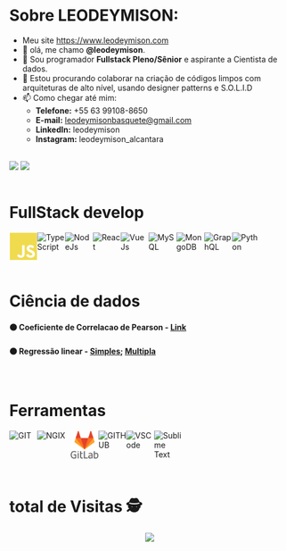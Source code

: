 <strong><h1>Sobre LEODEYMISON:</h1></strong>
- Meu site <a href="https://www.leodeymison.com">https://www.leodeymison.com</a>
- 👋 olá, me chamo <strong>@leodeymison</strong>.
- 👀 Sou programador <strong>Fullstack Pleno/Sênior</strong> e aspirante a Cientista de dados.
- 💞️ Estou procurando colaborar na criação de códigos limpos com arquiteturas de alto nível, usando designer patterns e S.O.L.I.D
- 📫 Como chegar até mim:<br>
  - <strong>Telefone:</strong> +55 63 99108-8650 <br>
  - <strong>E-mail:</strong> leodeymisonbasquete@gmail.com
  - <strong>LinkedIn:</strong> leodeymison
  - <strong>Instagram:</strong> leodeymison_alcantara

<br>
<div>
 <a href="https://github.com/leodeymison"></a>
      <img height="180em" src="https://github-readme-stats.vercel.app/api?username=leodeymison&show_icons=true&theme=dark&include_all_commits=true&count_private=true"/>
      <img height="180em"  src="https://github-readme-stats.vercel.app/api/top-langs/?username=leodeymison&layout=compact&langs_count=7&theme=dark"/>
 </div>

<br>

# FullStack develop 

<div style="display:flex;">
  <img align="center" title="JavaScript" alt="JavaScript" height="50" width="50" src="https://raw.githubusercontent.com/devicons/devicon/master/icons/javascript/javascript-plain.svg">
<img align="center" title="TypeScript" alt="TypeScript" height="50" width="50" src="https://cdn.iconscout.com/icon/free/png-512/typescript-1174965.png"> 
<img align="center" title="NodeJs" alt="NodeJs" height="50" width="50" src="https://th.bing.com/th/id/OIP._iHtl1rT20ZCMIxVjLqk2gHaHa?pid=ImgDet&rs=1">
<img align="center" title="React" alt="React" height="50" width="50" src="https://th.bing.com/th/id/OIP.33CwBYkmnMfpA9Djup22JwHaHa?pid=ImgDet&rs=1">
<img align="center" title="VueJs" alt="VueJs" height="50" width="50" src="https://th.bing.com/th/id/OIP.E5gfVOLp67NZ7LEmK6bxLgHaHa?pid=ImgDet&rs=1">
<img align="center" title="MySQL" alt="MySQL" height="50" width="50" src="https://th.bing.com/th/id/R.187398051649fd6ef2a25aab35cee915?rik=tffFg8Nkl8O0SQ&riu=http%3a%2f%2fwww.icone-png.com%2fpng%2f52%2f52485.png&ehk=jDMvz%2bIXuTlTG9XR0vDtvaH3R%2bYrOP23zRfuJ3eQVG4%3d&risl=&pid=ImgRaw&r=0&sres=1&sresct=1">
<img align="center" title="MongoDB" alt="MongoDB" height="50" width="50" src="https://th.bing.com/th/id/OIP.5e7jFaF94Nf1YRcHfrcfqQHaIr?pid=ImgDet&rs=1">
<img align="center" title="GraphQL" alt="GraphQL" height="50" width="50" src="https://th.bing.com/th/id/OIP.znUv5KtzJcpnqvNDIjszJQHaHa?pid=ImgDet&rs=1">
<img align="center" title="Python" alt="Python" height="50" width="50" src="https://th.bing.com/th/id/OIP.Kq4q4LVa122v4g0GvHiOkAHaHa?pid=ImgDet&rs=1">
 </div>
<br>

# Ciência de dados
#### ⚫ Coeficiente de Correlacao de Pearson - <a href="https://github.com/leodeymison/Coeficiente-de-correlacao-de-Pearson">Link</a> <br />
#### ⚫ Regressão linear - <a href="https://github.com/leodeymison/regressao-linear-simples">Simples</a>; <a href="https://github.com/leodeymison/modelo-de-regressao-linear-multipla">Multipla</a>

<br />

# Ferramentas
<div style="display:flex;">
  <img align="center" title="GIT" alt="GIT" height="50" width="50" src="https://th.bing.com/th/id/R.7ca039ceb33d195035f0496224d6b384?rik=nU1FsmNI9DRZGA&riu=http%3a%2f%2fhawkfund.org%2fimg%2fgit-logo.png&ehk=rf1EVSBJZ%2bGWD7tHM6qS7byPDafs%2fq%2bsnO6onJWNwsY%3d&risl=&pid=ImgRaw&r=0">

  <img align="center" title="NGIX Rest" alt="NGIX" height="60" width="60" src="https://th.bing.com/th/id/OIP.CaNpHeikFVmwJRxF764snAHaHa?pid=ImgDet&rs=1">

   <img align="center" title="GITLAB" alt="GITLAB" height="50" width="50" src="https://raw.githubusercontent.com/devicons/devicon/2ae2a900d2f041da66e950e4d48052658d850630/icons/gitlab/gitlab-original-wordmark.svg">
  <img align="center" title="GITHUB" alt="GITHUB" height="50" width="50" src="https://th.bing.com/th/id/R.724794164fb289dd2f7d69dde7ac3bc0?rik=0Ubh3aP6JzCPcw&riu=http%3a%2f%2fpngimg.com%2fuploads%2fgithub%2fgithub_PNG40.png&ehk=vDH1g6b2G5qphfQR7RsUJ7HmqSSwIMycien%2fvBj03ZU%3d&risl=&pid=ImgRaw&r=0">
  <img align="center" title="VSCode" alt="VSCode" height="50" width="50" src="https://th.bing.com/th/id/OIP.8lvfECIL6NCUSEzRQMRFvgHaHa?pid=ImgDet&rs=1">
  <img align="center" title="Sublime Text" alt="Sublime Text" height="50" width="50" src="https://th.bing.com/th/id/OIP.X9fea_sg4DgCTuD9B8D-cQHaFj?pid=ImgDet&rs=1">

 </div>
<br>


# total de Visitas :detective: <br>
 <p align="center"> 
   <img alingn="center" width="300" src="https://profile-counter.glitch.me/leodeymison/count.svg" />
 </p>
